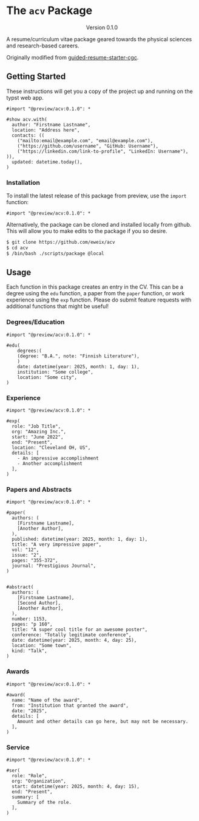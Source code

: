 # The `acv` Package

<div align="center">Version 0.1.0</div>

A resume/curriculum vitae package geared towards the physical sciences and research-based careers.

Originally modified from [guided-resume-starter-cgc][cgc].

[cgc]: https://typst.app/universe/package/guided-resume-starter-cgc

## Getting Started

These instructions will get you a copy of the project up and running on the typst web app.

```typ
#import "@preview/acv:0.1.0": *

#show acv.with(
  author: "Firstname Lastname",
  location: "Address here",
  contacts: ((
    ("mailto:email@example.com", "email@example.com"),
    ("https://github.com/username", "GitHub: Username"),
    ("https://linkedin.com/link-to-profile", "LinkedIn: Username"),
)),
  updated: datetime.today(),
)
```

### Installation

To install the latest release of this package from preview, use the `import` function:

```typ
#import "@preview/acv:0.1.0": *
```

Alternatively, the package can be cloned and installed locally from github.
This will allow you to make edits to the package if you so desire.

```sh
$ git clone https://github.com/eweix/acv
$ cd acv
$ /bin/bash ./scripts/package @local
```

## Usage

Each function in this package creates an entry in the CV.
This can be a degree using the `edu` function, a paper from the `paper` function, or work experience using the `exp` function.
Please do submit feature requests with additional functions that might be useful!

### Degrees/Education

```typ
#import "@preview/acv:0.1.0": *

#edu(
    degrees:(
    (degree: "B.A.", note: "Finnish Literature"),
    )
    date: datetime(year: 2025, month: 1, day: 1),
    institution: "Some college",
    location: "Some city",
)
```

### Experience

```typ
#import "@preview/acv:0.1.0": *

#exp(
  role: "Job Title",
  org: "Amazing Inc.",
  start: "June 2022",
  end: "Present",
  location: "Cleveland OH, US",
  details: [
    - An impressive accomplishment
    - Another accomplishment
  ],
)
```

### Papers and Abstracts

```typ
#import "@preview/acv:0.1.0": *

#paper(
  authors: (
    [Firstname Lastname],
    [Another Author],
  ),
  published: datetime(year: 2025, month: 1, day: 1),
  title: "A very impressive paper",
  vol: "12",
  issue: "2",
  pages: "355-372",
  journal: "Prestigious Journal",
)


#abstract(
  authors: (
    [Firstname Lastname],
    [Second Author],
    [Another Author],
  ),
  number: 1153,
  pages: "p 160",
  title: "A super cool title for an awesome poster",
  conference: "Totally legitimate conference",
  date: datetime(year: 2025, month: 4, day: 25),
  location: "Some town",
  kind: "Talk",
)

```

### Awards

```typ
#import "@preview/acv:0.1.0": *

#award(
  name: "Name of the award",
  from: "Institution that granted the award",
  date: "2025",
  details: [
    Amount and other details can go here, but may not be necessary.
  ],
)
```

### Service

```typ
#import "@preview/acv:0.1.0": *

#ser(
  role: "Role",
  org: "Organization",
  start: datetime(year: 2025, month: 4, day: 15),
  end: "Present",
  summary: [
    Summary of the role.
  ],
)

```
